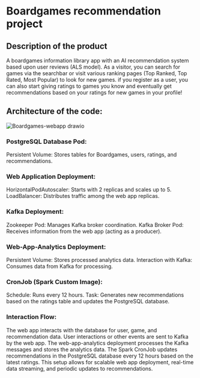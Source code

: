 # Boardgames recommendation project
## Description of the product
A boardgames information library app with an AI recommendation system based upon user reviews (ALS model). As a visitor, you can search for games via the searchbar or visit various ranking pages (Top Ranked, Top Rated, Most Popular) to look for new games. if you register as a user, you can also start giving ratings to games you know and eventually get recommendations based on your ratings for new games in your profile!
## Architecture of the code:

![Boardgames-webapp drawio](https://github.com/user-attachments/assets/488d39a8-29d9-4e1b-afd2-097710d3e5fe)

### PostgreSQL Database Pod:

Persistent Volume: Stores tables for Boardgames, users, ratings, and recommendations.

### Web Application Deployment:

HorizontalPodAutoscaler: Starts with 2 replicas and scales up to 5.
LoadBalancer: Distributes traffic among the web app replicas.

### Kafka Deployment:

Zookeeper Pod: Manages Kafka broker coordination.
Kafka Broker Pod: Receives information from the web app (acting as a producer).

### Web-App-Analytics Deployment:

Persistent Volume: Stores processed analytics data.
Interaction with Kafka: Consumes data from Kafka for processing.

### CronJob (Spark Custom Image):

Schedule: Runs every 12 hours.
Task: Generates new recommendations based on the ratings table and updates the PostgreSQL database.

### Interaction Flow:
The web app interacts with the database for user, game, and recommendation data.
User interactions or other events are sent to Kafka by the web app.
The web-app-analytics deployment processes the Kafka messages and stores the analytics data.
The Spark CronJob updates recommendations in the PostgreSQL database every 12 hours based on the latest ratings.
This setup allows for scalable web app deployment, real-time data streaming, and periodic updates to recommendations.
